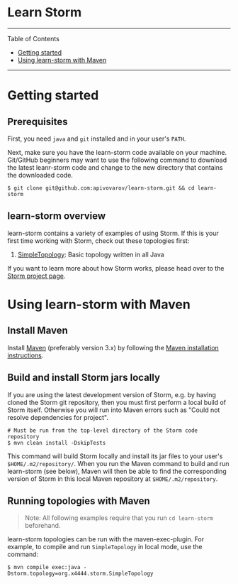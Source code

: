 # Learn Storm

---

Table of Contents

* <a href="#getting-started">Getting started</a>
* <a href="#maven">Using learn-storm with Maven</a>

---


<a name="getting-started"></a>

# Getting started

## Prerequisites

First, you need `java` and `git` installed and in your user's `PATH`.

Next, make sure you have the learn-storm code available on your machine.  Git/GitHub beginners may want to use the
following command to download the latest leanr-storm code and change to the new directory that contains the downloaded
code.

    $ git clone git@github.com:apivovarov/learn-storm.git && cd learn-storm
    
## learn-storm overview


learn-storm contains a variety of examples of using Storm.  If this is your first time working with Storm, check out
these topologies first:

1. [SimpleTopology](src/main/java/org/x4444/storm/SimpleTopology.java):  Basic topology written in all Java

If you want to learn more about how Storm works, please head over to the
[Storm project page](http://storm.apache.org).


<a name="maven"></a>

# Using learn-storm with Maven

## Install Maven

Install [Maven](http://maven.apache.org/) (preferably version 3.x) by following
the [Maven installation instructions](http://maven.apache.org/download.cgi).


## Build and install Storm jars locally

If you are using the latest development version of Storm, e.g. by having cloned the Storm git repository,
then you must first perform a local build of Storm itself.  Otherwise you will run into Maven errors such as
"Could not resolve dependencies for project".

    # Must be run from the top-level directory of the Storm code repository
    $ mvn clean install -DskipTests

This command will build Storm locally and install its jar files to your user's `$HOME/.m2/repository/`.  When you run
the Maven command to build and run learn-storm (see below), Maven will then be able to find the corresponding version
of Storm in this local Maven repository at `$HOME/.m2/repository`.


## Running topologies with Maven

> Note: All following examples require that you run `cd learn-storm` beforehand.

learn-storm topologies can be run with the maven-exec-plugin. For example, to
compile and run `SimpleTopology` in local mode, use the command:

    $ mvn compile exec:java -Dstorm.topology=org.x4444.storm.SimpleTopology